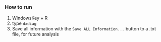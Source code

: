 ### How to run

1. WindowsKey + R
2. type `dxdiag`
3. Save all information with the `Save ALL Information...` button to a .txt file, for future analysis